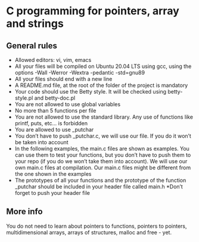 # C programming for pointers, array and strings

## General rules
*  Allowed editors: vi, vim, emacs
*  All your files will be compiled on Ubuntu 20.04 LTS using gcc, using the options -Wall -Werror -Wextra -pedantic -std=gnu89
*  All your files should end with a new line
*  A README.md file, at the root of the folder of the project is mandatory
*  Your code should use the Betty style. It will be checked using betty-style.pl and betty-doc.pl
*  You are not allowed to use global variables
*  No more than 5 functions per file
*  You are not allowed to use the standard library. Any use of functions like printf, puts, etc… is forbidden
*  You are allowed to use _putchar
*  You don’t have to push _putchar.c, we will use our file. If you do it won’t be taken into account
*  In the following examples, the main.c files are shown as examples. You can use them to test your functions, but you don’t have to push them to your repo (if you do we won’t take them into account). We will use our own main.c files at compilation. Our main.c files might be different from the one shown in the examples
*  The prototypes of all your functions and the prototype of the function _putchar should be included in your header file called main.h
*Don’t forget to push your header file

## More info
You do not need to learn about pointers to functions, pointers to pointers, multidimensional arrays, arrays of structures, malloc and free - yet.
